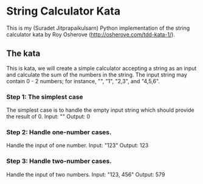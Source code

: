 # String Calculator Kata

This is my (Suradet Jitprapaikulsarn) Python implementation of the string
calculator kata by Roy Osherove (http://osherove.com/tdd-kata-1/).

## The kata
This is kata, we will create a simple calculator accepting a string as an input
and calculate the sum of the numbers in the string.  The input string may
contain 0 - 2 numbers; for instance, "", "1", "2,3", and "4,5,6".

### Step 1: The simplest case
The simplest case is to handle the empty input string which should provide the
result of 0.
Input: ""
Output: 0

### Step 2: Handle one-number cases.
Handle the input of one number.
Input: "123"
Output: 123

### Step 3: Handle two-number cases.
Handle the input of two numbers.
Input: "123, 456"
Output: 579
